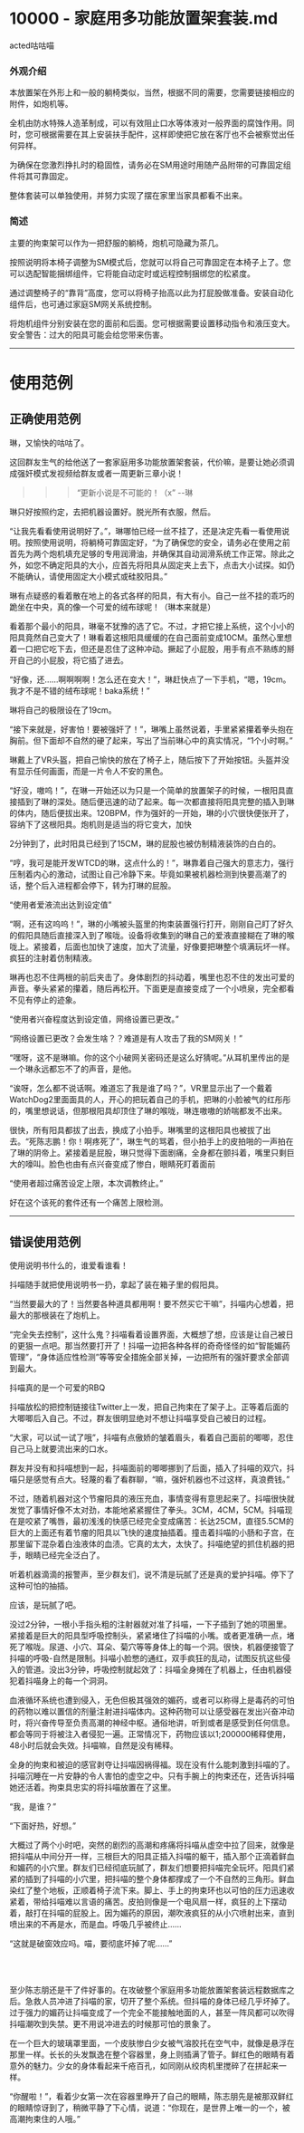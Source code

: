 # 10000 - 家庭用多功能放置架套装.md
acted咕咕喵

### 外观介绍
本放置架在外形上和一般的躺椅类似，当然，根据不同的需要，您需要链接相应的附件，如炮机等。

全机由防水特殊人造革制成，可以有效阻止口水等体液对一般界面的腐蚀作用。同时，您可根据需要在其上安装扶手配件，这样即使把它放在客厅也不会被察觉出任何异样。

为确保在您激烈挣扎时的稳固性，请务必在SM用途时用随产品附带的可靠固定组件将其可靠固定。

整体套装可以单独使用，并努力实现了摆在家里当家具都看不出来。

### 简述
主要的拘束架可以作为一把舒服的躺椅，炮机可隐藏为茶几。

按照说明将本椅子调整为SM模式后，您就可以将自己可靠固定在本椅子上了。您可以选配智能捆绑组件，它将能自动定时或远程控制捆绑您的松紧度。

通过调整椅子的“靠背”高度，您可以将椅子抬高以此为打屁股做准备。安装自动化组件后，也可通过家庭SM网关系统控制。

将炮机组件分别安装在您的面前和后面。您可根据需要设置移动指令和液压变大。安全警告：过大的阳具可能会给您带来伤害。

---
# 使用范例
## 正确使用范例
琳，又愉快的咕咕了。

这回群友生气的给他送了一套家庭用多功能放置架套装，代价嘛，是要让她必须调成强奸模式发视频给群友或者一周更新三章小说！

>>>“更新小说是不可能的！（x”    --琳

琳只好按照约定，去把机器设置好。脱光所有衣服，然后。

“让我先看看使用说明好了。”，琳哪怕已经一丝不挂了，还是决定先看一看使用说明。按照使用说明，将躺椅可靠固定好，“为了确保您的安全，请务必在使用之前首先为两个炮机填充足够的专用润滑油，并确保其自动润滑系统工作正常。除此之外，如您不确定阳具的大小，应首先将阳具从固定夹上去下，点击大小试探。如仍不能确认，请使用固定大小模式或硅胶阳具。”

琳有点疑惑的看着散在地上的各式各样的阳具，有大有小。自己一丝不挂的乖巧的跪坐在中央，真的像一个可爱的绒布球呢！（琳本来就是）

看着那个最小的阳具，琳毫不犹豫的选了它。不过，才把它接上系统，这个小小的阳具竟然自己变大了！琳看着这根阳具缓缓的在自己面前变成10CM。虽然心里想着一口把它吃下去，但还是忍住了这种冲动。撅起了小屁股，用手有点不熟练的掰开自己的小屁股，将它插了进去。

“好像，还……啊啊啊啊！怎么还在变大！”，琳赶快点了一下手机，“嗯，19cm。我才不是不错的绒布球呢！baka系统！”

琳将自己的极限设在了19cm。

“接下来就是，好害怕！要被强奸了！”，琳嘴上虽然说着，手里紧紧攥着拳头抱在胸前。但下面却不自然的硬了起来，写出了当前琳心中的真实情况，“1个小时啊。”

琳戴上了VR头盔，把自己愉快的放在了椅子上，随后按下了开始按钮。头盔并没有显示任何画面，而是一片令人不安的黑色。

“好没，嗷呜！”，在琳一开始还以为只是一个简单的放置架子的时候，一根阳具直接插到了琳的深处。随后便迅速的动了起来。每一次都直接将阳具完整的插入到琳的体内，随后便拔出来。120BPM，作为强奸的一开始，琳的小穴很快便张开了，容纳下了这根阳具。炮机则是适当的将它变大，加快

2分钟到了，此时阳具已经到了15CM，琳的屁股也被仿制精液装饰的白白的。

“哼，我可是能开发WTCD的琳，这点什么的！”，琳靠着自己强大的意志力，强行压制着内心的激动，试图让自己冷静下来。毕竟如果被机器检测到快要高潮了的话，整个后入进程都会停下，转为打琳的屁股。

“使用者爱液流出达到设定值”

“啊，还有这呜呜！”，琳的小嘴被头盔里的拘束装置强行打开，刚刚自己盯了好久的假阳具随后直接深入到了喉咙。设备将收集到的琳自己的爱液直接糊在了琳的喉咙上。紧接着，后面也加快了速度，加大了流量，好像要把琳整个填满玩坏一样。疯狂的注射着仿制精液。

琳再也忍不住两根的前后夹击了。身体剧烈的抖动着，嘴里也忍不住的发出可爱的声音。拳头紧紧的攥着，随后再松开。下面更是直接变成了一个小喷泉，完全都看不见有停止的迹象。

“使用者兴奋程度达到设定值，网络设置已更改。”

“网络设置已更改？会发生啥？？难道是有人攻击了我的SM网关！”

“嘿呀，这不是琳嘛。你的这个小破网关密码还是这么好猜呢。”从耳机里传出的是一个琳永远都忘不了的声音，是他。

“诶呀，怎么都不说话啊。难道忘了我是谁了吗？”，VR里显示出了一个戴着WatchDog2里面面具的人，开心的把玩着自己的手机，把琳的小脸被气的红彤彤的，嘴里想说话，但那根阳具却顶住了琳的喉咙，琳连嗷嗷的娇喘都发不出来。

很快，所有阳具都拔了出去，换成了小拍手。琳嘴里的这根阳具也被拔了出去。“死陈志鹏！你！啊疼死了”，琳生气的骂着，但小拍手上的皮拍啪的一声拍在了琳的阴帝上。紧接着是屁股，琳只觉得下面剧痛，全身都在颤抖着，嘴里只剩巨大的嚎叫。脸色也由有点兴奋变成了惨白，眼睛死盯着面前

“使用者超过痛苦设定上限，本次调教终止。”

好在这个该死的套件还有一个痛苦上限检测。


---

## 错误使用范例

使用说明书什么的，谁爱看谁看！

抖喵随手就把使用说明书一扔，拿起了装在箱子里的假阳具。

“当然要最大的了！当然要各种道具都用啊！要不然买它干嘛”，抖喵内心想着，把最大的那根装在了炮机上。

“完全失去控制”，这什么鬼？抖喵看着设置界面，大概想了想，应该是让自己被日的更狠一点吧。那当然要打开了！抖喵一边把各种各样的奇奇怪怪的如“智能媚药管理”，“身体适应性检测”等等安全措施全部关掉，一边把所有的强奸要求全部调到最大。

抖喵真的是一个可爱的RBQ

抖喵放松的把控制链接往Twitter上一发，把自己拘束在了架子上。正等着后面的大唧唧后入自己。不过，群友很明显绝对不想让抖喵享受自己被日的过程。

“大家，可以试一试了哦”，抖喵有点傲娇的皱着眉头，看着自己面前的唧唧，忍住自己马上就要流出来的口水。

群友并没有和抖喵想到一起，抖喵面前的唧唧挪到了后面，插入了抖喵的双穴，抖喵只是感觉有点大。轻蔑的看了看群聊，“嘛，强奸机器也不过这样，真浪费钱。”

不过，随着机器对这个节瘤阳具的液压充血，事情变得有意思起来了。抖喵很快就发觉了事情好像不太对劲，本能地紧紧握住了拳头。3CM，4CM，5CM。抖喵现在是咬紧了嘴唇，最初浅浅的快感已经完全变成痛苦：长达25CM，直径5.5CM的巨大的上面还有着节瘤的阳具以飞快的速度抽插着。撞击着抖喵的小肠和子宫，在那里留下混杂着白浊液体的血渍。它真的太大，太快了。抖喵绝望的抓住机器的把手，眼睛已经完全泛白了。

听着机器滴滴的报警声，至少群友们，说不清是玩腻了还是真的爱护抖喵。停下了这种可怕的抽插。

应该，是玩腻了吧。

没过2分钟，一根小手指头粗的注射器就对准了抖喵，一下子插到了她的项圈里。紧接着是巨大的阳具型呼吸控制头，紧紧堵住了抖喵的小嘴。或者更准确一点，堵死了喉咙。尿道、小穴、耳朵、菊穴等等身体上的每一个洞。很快，机器便接管了抖喵的呼吸-自然是限制。抖喵小脸憋的通红，双手疯狂的乱动，试图反抗这些侵入的管道。没出3分钟，呼吸控制就起效了：抖喵全身摊在了机器上，任由机器侵犯着抖喵身上的每一个洞洞。

血液循环系统也遭到侵入，无色但极其强效的媚药，或者可以称得上是毒药的可怕的药物以难以置信的剂量注射进抖喵体内。这种药物可以让感受器在发出兴奋冲动时，将兴奋传导至负责高潮的神经中枢。通俗地讲，听到或者是感受到任何信息。都会等同于将被注入者侵犯一遍。正常情况下，药物应该以1;200000稀释使用，48小时后就会失效。抖喵嘛，自然是没有稀释。

全身的拘束和被迫的感官剥夺让抖喵因祸得福。现在没有什么能刺激到抖喵的了。抖喵沉睡在一片安静的令人害怕的虚空之中。只有手腕上的拘束还在，还告诉抖喵她还活着。拘束具忠实的将抖喵放置在了这里。

“我，是谁？”

“下面好热，好想。”

大概过了两个小时吧，突然的剧烈的高潮和疼痛将抖喵从虚空中拉了回来，就像是把抖喵从中间分开一样，三根巨大的阳具正插入抖喵的躯干，插入那个正滴着鲜血和媚药的小穴里。群友们已经彻底玩腻了，群友们想要把抖喵完全玩坏。阳具们紧紧的插到了抖喵的小穴里，把抖喵的整个身体都撑成了一个不自然的三角形。鲜血染红了整个地板，正顺着椅子流下来。脚上、手上的拘束环也以可怕的压力迅速收紧着，带给抖喵难以言语的痛苦。皮拍则像是一个电风扇一样，疯狂的上下摆动着，敲打在抖喵的屁股上。因为媚药的原因，潮吹液疯狂的从小穴喷射出来，直到喷出来的不再是水，而是血。呼吸几乎被终止……

“这就是破窗效应吗。喵，要彻底坏掉了呢……”

<br><br>


至少陈志朋还是干了件好事的。在攻破整个家庭用多功能放置架套装远程数据库之后。急救人员冲进了抖喵的家，切开了整个系统。但抖喵的身体已经几乎坏掉了。过于强力的媚药让抖喵变成了一个完全不能接触地面的人，甚至一阵风都可以吹得抖喵潮吹到失禁。更不用说冲进去的时候那可怕的景象了。

在一个巨大的玻璃罩里面，一个皮肤惨白少女被气溶胶托在空气中，就像是悬浮在那里一样。长长的头发飘逸在整个容器里，身上则插满了管子。鲜红色的眼睛有着意外的魅力。少女的身体看起来千疮百孔，如同刚从绞肉机里搅碎了在拼起来一样。

“你醒啦！”，看着少女第一次在容器里睁开了自己的眼睛，陈志朋先是被那双鲜红的眼睛惊讶到了，稍微平静了下心情，说道：“你现在，是世界上唯一的一个，被高潮拘束住的人哦。”

